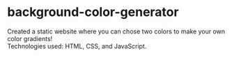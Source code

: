 # background-color-generator
Created a static website where you can chose two colors to make your own color gradients!
<br>
Technologies used: HTML, CSS, and JavaScript.
